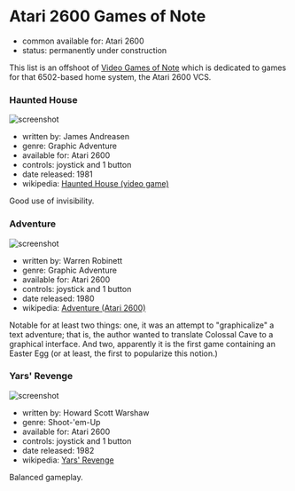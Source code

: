 Atari 2600 Games of Note
========================

*   common available for: Atari 2600
*   status: permanently under construction

This list is an offshoot of [Video Games of Note](Video%20Games%20of%20Note.md)
which is dedicated to games for that 6502-based home system, the Atari 2600 VCS.

### Haunted House

![screenshot](https://upload.wikimedia.org/wikipedia/en/f/f3/Haunted_House_Atari_2600_screenshot1a.png)

*   written by: James Andreasen
*   genre: Graphic Adventure
*   available for: Atari 2600
*   controls: joystick and 1 button
*   date released: 1981
*   wikipedia: [Haunted House (video game)](https://en.wikipedia.org/wiki/Haunted_House_(video_game))

Good use of invisibility.

### Adventure

![screenshot](https://upload.wikimedia.org/wikipedia/en/f/f3/Atariadventure.png)

*   written by: Warren Robinett
*   genre: Graphic Adventure
*   available for: Atari 2600
*   controls: joystick and 1 button
*   date released: 1980
*   wikipedia: [Adventure (Atari 2600)](https://en.wikipedia.org/wiki/Adventure_(Atari_2600))

Notable for at least two things: one, it was an attempt to "graphicalize" a text adventure;
that is, the author wanted to translate Colossal Cave to a graphical interface.  And two,
apparently it is the first game containing an Easter Egg (or at least, the first to popularize
this notion.)

### Yars' Revenge

![screenshot](https://upload.wikimedia.org/wikipedia/en/8/85/A2600_Yars_Revenge.png)

*   written by: Howard Scott Warshaw
*   genre: Shoot-'em-Up
*   available for: Atari 2600
*   controls: joystick and 1 button
*   date released: 1982
*   wikipedia: [Yars' Revenge](https://en.wikipedia.org/wiki/Yars%27_Revenge)

Balanced gameplay.
